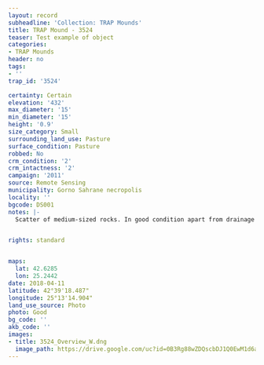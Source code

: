 ```yaml
---
layout: record
subheadline: 'Collection: TRAP Mounds'
title: TRAP Mound - 3524
teaser: Test example of object
categories:
- TRAP Mounds
header: no
tags:
- ''
trap_id: '3524'

certainty: Certain
elevation: '432'
max_diameter: '15'
min_diameter: '15'
height: '0.9'
size_category: Small
surrounding_land_use: Pasture
surface_condition: Pasture
robbed: No
crm_condition: '2'
crm_intactness: '2'
campaign: '2011'
source: Remote Sensing
municipality: Gorno Sahrane necropolis
locality: ''
bgcode: DS001
notes: |-
  Scatter of medium-sized rocks. In good condition apart from drainage ditch just touching NE side. No obvious robbers' trench's.


rights: standard


maps:
  lat: 42.6285
  lon: 25.2442
date: 2018-04-11
latitude: 42°39'18.487"
longitude: 25°13'14.904"
land_use_source: Photo
photo: Good
bg_code: ''
akb_code: ''
images:
- title: 3524_Overview_W.dng
  image_path: https://drive.google.com/uc?id=0B3Rg88wZDQscbDJ1Q0EwM1d6alE
---
```

